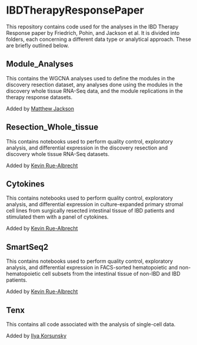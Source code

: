 # IBDTherapyResponsePaper

This repository contains code used for the analyses in the IBD Therapy Response paper by Friedrich, Pohin, and Jackson et al. It is divided into folders, each concerning a different data type or analytical approach. These are briefly outlined below.

## Module_Analyses

This contains the WGCNA analyses used to define the modules in the discovery resection dataset, any analyses done using the modules in the discovery whole tissue RNA-Seq data, and the module replications in the therapy response datasets.

Added by [Matthew Jackson](https://github.com/microbialman)

## Resection_Whole_tissue

This contains notebooks used to perform quality control, exploratory analysis, and differential expression in the discovery resection and discovery whole tissue RNA-Seq datasets.

Added by [Kevin Rue-Albrecht](https://github.com/kevinrue)

## Cytokines

This contains notebooks used to perform quality control, exploratory analysis, and differential expression in culture-expanded primary stromal cell lines from surgically resected intestinal tissue of IBD patients and stimulated them with a panel of cytokines.

Added by [Kevin Rue-Albrecht](https://github.com/kevinrue)

## SmartSeq2

This contains notebooks used to perform quality control, exploratory analysis, and differential expression in FACS-sorted hematopoietic and non-hematopoietic cell subsets from the intestinal tissue of non-IBD and IBD patients.

Added by [Kevin Rue-Albrecht](https://github.com/kevinrue)

## Tenx

This contains all code associated with the analysis of single-cell data.

Added by [Ilya Korsunsky](https://github.com/ilyakorsunsky)
